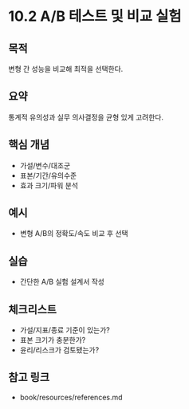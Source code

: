 # 10.2 A/B 테스트 및 비교 실험

## 목적
변형 간 성능을 비교해 최적을 선택한다.

## 요약
통계적 유의성과 실무 의사결정을 균형 있게 고려한다.

## 핵심 개념
- 가설/변수/대조군
- 표본/기간/유의수준
- 효과 크기/파워 분석

## 예시
- 변형 A/B의 정확도/속도 비교 후 선택

## 실습
- 간단한 A/B 실험 설계서 작성

## 체크리스트
- 가설/지표/종료 기준이 있는가?
- 표본 크기가 충분한가?
- 윤리/리스크가 검토됐는가?

## 참고 링크
- book/resources/references.md
